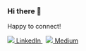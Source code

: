 ### Hi there 👋

<!--
**sedaatalay/sedaatalay** is a ✨ _special_ ✨ repository because its `README.md` (this file) appears on your GitHub profile.

Here are some ideas to get you started:

- 🔭 I’m currently working on ...
- 🌱 I’m currently learning ...
- 👯 I’m looking to collaborate on ...
- 🤔 I’m looking for help with ...
- 💬 Ask me about ...
- 📫 How to reach me: ...
- 😄 Pronouns: ...
- ⚡ Fun fact: ...
--> Happy to connect!
<p>
  <a href="https://www.linkedin.com/in/seda-atalay-9b9173149/" rel="nofollow noreferrer"> <img src=![l](https://user-images.githubusercontent.com/91700155/168982880-9f738ad7-a0b0-4ee0-a580-0c37123391e9.png) > LinkedIn
  </a> &nbsp; 
  <a href="https://medium.com/@sedaatalay" rel="nofollow noreferrer"> <img src=![indir](https://user-images.githubusercontent.com/91700155/168981997-8e8e87b4-6993-429d-bbfc-78fec5fb51f5.png) > Medium
  </a>
</p>
